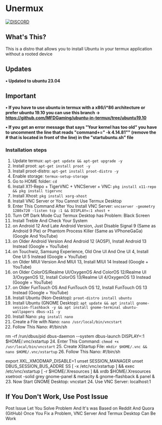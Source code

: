 # Unermux

[![DISCORD](https://img.shields.io/badge/Chat-On%20Discord-738BD7.svg?style=for-the-badge)](https://discord.gg/Xaqkdeh)

## What's This?

This is a distro that allows you to install Ubuntu in your termux application without a rooted device

## Updates

**• Updated to ubuntu 23.04**

## Important

**• If you have to use ubuntu in termux with a x86/i\*86 architecture or prefer ubuntu 19.10 you can use this branch -> https://github.com/MFDGaming/ubuntu-in-termux/tree/ubuntu19.10**

**• If you get an error message that says "Your kernel has too old" you have to uncomment the line that reads "command+=" -k 4.14.81"" (remove the # that is located in front of the line) in the "startubuntu.sh" file**

### Installation steps

1. Update termux: `apt-get update && apt-get upgrade -y`
2. Install proot: `apt-get install proot -y`
3. Install proot-distro: `apt-get install proot-distro -y`
4. Enable storage: `termux-setup-storage`
5. Go to HOME folder: `cd`
6. Install X11-Repo + TigerVNC + VNCServer + VNC: `pkg install x11-repo && pkg install tigervnc`
7. Install Xhost: `pkg install xorg-xhost`
8. Install VNC Server or You Cannot Use Termux Desktop
9. Enter This Command After You Install VNC Server: `vncserver -geometry 1280x720 -listen tcp :1 && DISPLAY=:1 xhost +`
10. Turn Off Dark Mode Cuz Termux Desktop has Problem: Black Screen
11. Install Treble And Check Your System
12. on Android 12 And Late Android Version, Just Disable Signal 9 (Same as Android 9 Pie) or Phantom Process Killer (Same as VPhoneGaGa) (Google And YouTube)
13. on Older Android Version And Android 12 (AOSP), Install Android 13 Instead (Google + YouTube)
14. on Touchwiz, Samsung Experience, Old One UI And One UI 4, Install One UI 5 Instead (Google + YouTube)
15. on Older MIUI Version And MIUI 13, Install MIUI 14 Instead (Google + YouTube)
16. on Older ColorOS/Realme UI/OxygenOS And ColorOS 12/Realme UI 3/OxygenOS 12, Install ColorOS 13/Realme UI 4/OxygenOS 13 Instead (Google + YouTube)
17. on Older FunTouch OS And FunTouch OS 12, Install FunTouch OS 13 Instead (Google + YouTube)
18. Install Ubuntu (Non-Desktop): `proot-distro install ubuntu`
19. Install Ubuntu (GNOME Desktop): `apt update && apt install gnome-session-flashback -y && apt install gnome-terminal ubuntu-wallpapers dbus-x11 -y`
20. Install Nano: `pkg install nano`
21. Create a File with Nano: `nano /usr/local/bin/vncstart`
22. Follow This Nano:
#!/bin/sh


rm -rf /run/dbus/pid
dbus-daemon --system dbus-launch
DISPLAY=:1
$HOME/.vnc/xstartup
24. Enter This Command: `chmod +x /usr/local/bin/vncstart`
25. Create XStartup File: `mkdir $HOME/.vnc && nano $HOME/.vnc/xstartup`
26. Follow This Nano:
#!/bin/sh


export
XKL_XMODMAP_DISABLE=1
unset SESSION_MANAGER
unset
DBUS_SESSION_BUS_ADDRE
SS
[ -x /etc/vnc/xstartup ] &&
exec /etc/vnc/xstartup [ -r $HOME/.Xresources ] &&
xrdb $HOME/.Xresources xsetroot -solid grey gnome-panel &
metacity &
gnome-flashback &
panel &
23. Now Start GNOME Desktop: vncstart
24. Use VNC Server: localhost:1

## If You Don't Work, Use Post Issue

Post Issue Let You Solve Problem And It's was Based on Reddit And Quora (GitHub)
Once You Fix a Problem, VNC Server And Termux Desktop Can Be Work
